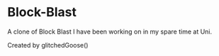 # Block-Blast
A clone of Block Blast I have been working on in my spare time at Uni.

Created by glitchedGoose()

